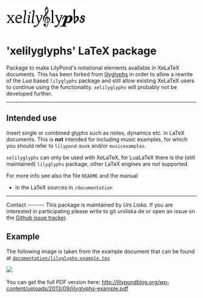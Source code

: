 ![](https://github.com/uliska/xelilyglyphs/raw/master/documentation/xelilyglyphs_logo/xelilyglyphs_logo.png)

'xelilyglyphs' LaTeX package
==========================

Package to make LilyPond's notational elements available in XeLaTeX documents.
This has been forked from [lilyglyphs](https://github.com/uliska/lilyglyphs) in order to allow a
rewrite of the *Lua* based `lilyglyphs` package and still allow existing XeLaTeX users to continue
using the functionality. `xelilyglyphs` will probably not be developed further.

------------

Intended use
------------

Insert single or combined glyphs such as notes, dynamics etc. in LaTeX documents.
This is **not** intended for including music examples, for which you should
refer to `lilypond-book` and/or `musicexamples`.

`xelilyglyphs` can only be used with XeLaTeX, for LuaLaTeX there is the (still maintained)
`lilyglyphs` package, other LaTeX engines are *not* supported.

For more info see also the file `README` and the manual

- in the LaTeX sources in `/documentation`

-------

Contact ------- This package is maintained by *Urs Liska*.   If you are
interested in participating please write to git <at> ursliska <dot> de or open
an issue on the [Github issue
tracker](https://github.com/uliska/xelilyglyphs/issues).

Example
-------
The following image is taken from the example document that can be found at
[`documentation/lilyglyphs-example.tex`](https://github.com/uliska/xelilyglyphs/blob/master/documentation/lilyglyphs-example.tex)

![](https://github.com/uliska/xelilyglyphs/raw/master/documentation/lilyglyphs-example-400.png)

You can get the full PDF version here: http://lilypondblog.org/wp-content/uploads/2013/09/lilyglyphs-example.pdf

